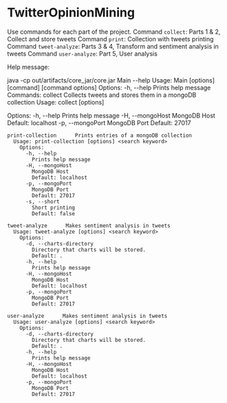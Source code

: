 # TwitterOpinionMining


Use commands for each part of the project.
Command `collect`: Parts 1 & 2, Collect and store tweets
Command `print`: Collection with tweets printing
Command `tweet-analyze`: Parts 3 & 4, Transform and sentiment analysis in tweets
Command `user-analyze`: Part 5, User analysis

Help message:

java -cp out/artifacts/core_jar/core.jar Main --help
Usage: Main [options] [command] [command options]
  Options:
    -h, --help
      Prints help message
  Commands:
    collect      Collects tweets and stores them in a mongoDB collection
      Usage: collect [options] <search keyword>
        Options:
          -h, --help
            Prints help message
          -H, --mongoHost
            MongoDB Host
            Default: localhost
          -p, --mongoPort
            MongoDB Port
            Default: 27017

    print-collection      Prints entries of a mongoDB collection
      Usage: print-collection [options] <search keyword>
        Options:
          -h, --help
            Prints help message
          -H, --mongoHost
            MongoDB Host
            Default: localhost
          -p, --mongoPort
            MongoDB Port
            Default: 27017
          -s, --short
            Short printing
            Default: false

    tweet-analyze      Makes sentiment analysis in tweets
      Usage: tweet-analyze [options] <search keyword>
        Options:
          -d, --charts-directory
            Directory that charts will be stored.
            Default: .
          -h, --help
            Prints help message
          -H, --mongoHost
            MongoDB Host
            Default: localhost
          -p, --mongoPort
            MongoDB Port
            Default: 27017

    user-analyze      Makes sentiment analysis in tweets
      Usage: user-analyze [options] <search keyword>
        Options:
          -d, --charts-directory
            Directory that charts will be stored.
            Default: .
          -h, --help
            Prints help message
          -H, --mongoHost
            MongoDB Host
            Default: localhost
          -p, --mongoPort
            MongoDB Port
            Default: 27017


